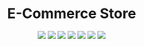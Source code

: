 <div align="center">
    <h1>E-Commerce Store</h1>
    <div>
        <img src="https://img.shields.io/badge/Next.js-%23000000?style=for-the-badge&logo=nextdotjs"/>
        <img src="https://img.shields.io/badge/Tailwind_CSS-06B6D4?style=for-the-badge&logo=tailwindcss&logoColor=white"/>
        <img src="https://img.shields.io/badge/ShadCn_UI-000000?style=for-the-badge&logo=shadcnui&logoColor=white"/>
        <img src="https://img.shields.io/badge/Prisma-2D3748?style=for-the-badge&logo=prisma&logoColor=white"/>
        <img src="https://img.shields.io/badge/PostgreSQL-4169E1?style=for-the-badge&logo=postgresql&logoColor=white">
        <img src="https://img.shields.io/badge/Zod-3E67B1?style=for-the-badge&logo=zod&logoColor=white">
        <img src="https://img.shields.io/badge/Stripe-635BFF?style=for-the-badge&logo=stripe&logoColor=white">
    </div>
</div>
